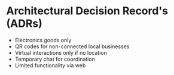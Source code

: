 # Architectural Decision Record's (ADRs)

- Electronics goods only
- QR codes for non-connected local businesses
- Virtual interactions only if no location
- Temporary chat for coordination
- Limited functionality via web